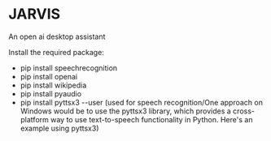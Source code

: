 # JARVIS
An open ai desktop assistant

Install the required package:
- pip install speechrecognition
- pip install openai
- pip install wikipedia
- pip install pyaudio
- pip install pyttsx3 --user (used for speech recognition/One approach on Windows would be to use the pyttsx3 library, which provides a cross-platform way to use text-to-speech functionality in Python. Here's an example using pyttsx3)

